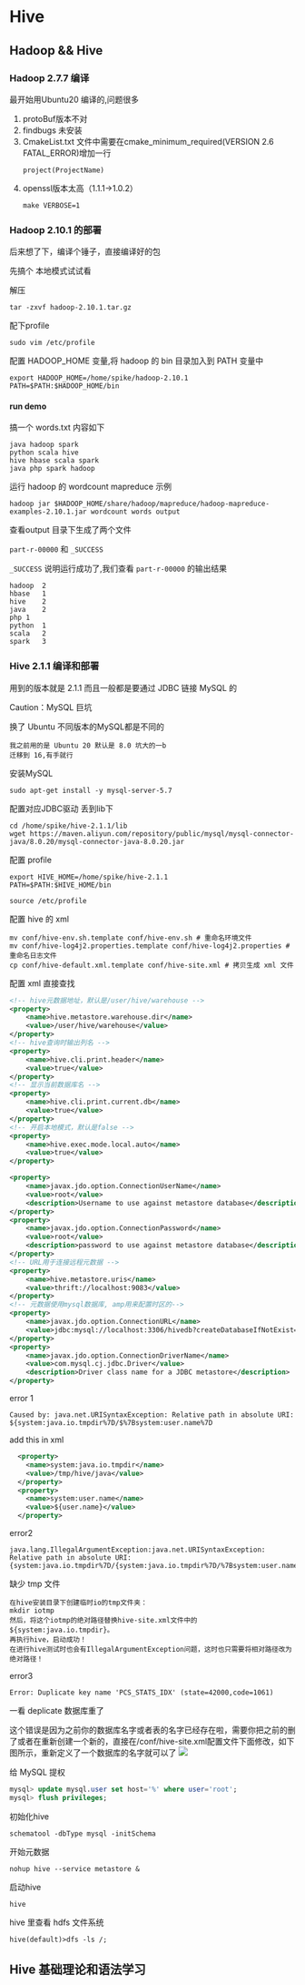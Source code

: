 # Hive 

## Hadoop && Hive

### Hadoop 2.7.7 编译

最开始用Ubuntu20 编译的,问题很多

1. protoBuf版本不对
2. findbugs 未安装
3. CmakeList.txt 文件中需要在cmake_minimum_required(VERSION 2.6 FATAL_ERROR)增加一行
    ```
    project(ProjectName)
    ```
4. openssl版本太高（1.1.1->1.0.2）
   ```
   make VERBOSE=1
   ```
### Hadoop 2.10.1 的部署

后来想了下，编译个锤子，直接编译好的包

先搞个 本地模式试试看

解压
```
tar -zxvf hadoop-2.10.1.tar.gz
```
配下profile
```
sudo vim /etc/profile
```
配置 HADOOP_HOME 变量,将 hadoop 的 bin 目录加入到 PATH 变量中
```shell
export HADOOP_HOME=/home/spike/hadoop-2.10.1
PATH=$PATH:$HADOOP_HOME/bin
```


#### run demo 

搞一个 words.txt 内容如下
```
java hadoop spark
python scala hive
hive hbase scala spark
java php spark hadoop
```
运行 hadoop 的 wordcount mapreduce 示例
```shell
hadoop jar $HADOOP_HOME/share/hadoop/mapreduce/hadoop-mapreduce-examples-2.10.1.jar wordcount words output
```

查看output 目录下生成了两个文件 

`part-r-00000` 和 `_SUCCESS`

`_SUCCESS` 说明运行成功了,我们查看 `part-r-00000` 的输出结果
```shell
hadoop	2
hbase	1
hive	2
java	2
php	1
python	1
scala	2
spark	3
```

### Hive 2.1.1 编译和部署

用到的版本就是 2.1.1 而且一般都是要通过 JDBC 链接 MySQL 的

Caution：MySQL 巨坑

换了 Ubuntu 不同版本的MySQL都是不同的
```
我之前用的是 Ubuntu 20 默认是 8.0 坑大的一b
迁移到 16,有手就行
```
安装MySQL
```shell
sudo apt-get install -y mysql-server-5.7
```
配置对应JDBC驱动 丢到lib下
```shell
cd /home/spike/hive-2.1.1/lib
wget https://maven.aliyun.com/repository/public/mysql/mysql-connector-java/8.0.20/mysql-connector-java-8.0.20.jar
```

配置 profile
```shell
export HIVE_HOME=/home/spike/hive-2.1.1
PATH=$PATH:$HIVE_HOME/bin
```
```shell
source /etc/profile
```

配置 hive 的 xml
```shell
mv conf/hive-env.sh.template conf/hive-env.sh # 重命名环境文件
mv conf/hive-log4j2.properties.template conf/hive-log4j2.properties # 重命名日志文件
cp conf/hive-default.xml.template conf/hive-site.xml # 拷贝生成 xml 文件
```
配置 xml 直接查找 
```xml
<!-- hive元数据地址，默认是/user/hive/warehouse -->
<property>
    <name>hive.metastore.warehouse.dir</name>
    <value>/user/hive/warehouse</value>
</property>
<!-- hive查询时输出列名 -->
<property>
    <name>hive.cli.print.header</name>
    <value>true</value>
</property>
<!-- 显示当前数据库名 -->
<property>
    <name>hive.cli.print.current.db</name>
    <value>true</value>
</property>
<!-- 开启本地模式，默认是false -->
<property>
    <name>hive.exec.mode.local.auto</name>
    <value>true</value>
</property>

<property>
    <name>javax.jdo.option.ConnectionUserName</name>
    <value>root</value>
    <description>Username to use against metastore database</description>
</property>
<property>
    <name>javax.jdo.option.ConnectionPassword</name>
    <value>root</value>
    <description>password to use against metastore database</description>
</property>
<!-- URL用于连接远程元数据 -->
<property>
    <name>hive.metastore.uris</name>
    <value>thrift://localhost:9083</value>
</property>
<!-- 元数据使用mysql数据库, amp用来配置时区的-->
<property>
    <name>javax.jdo.option.ConnectionURL</name>
    <value>jdbc:mysql://localhost:3306/hivedb?createDatabaseIfNotExist=true&amp;userSSL=false</value>
</property>
<property>
    <name>javax.jdo.option.ConnectionDriverName</name>
    <value>com.mysql.cj.jdbc.Driver</value>
    <description>Driver class name for a JDBC metastore</description>
</property>
```
error 1
```shell
Caused by: java.net.URISyntaxException: Relative path in absolute URI: ${system:java.io.tmpdir%7D/$%7Bsystem:user.name%7D
```
add this in xml
```xml
  <property>
    <name>system:java.io.tmpdir</name>
    <value>/tmp/hive/java</value>
  </property>
  <property>
    <name>system:user.name</name>
    <value>${user.name}</value>
  </property>
```

error2
```shell
java.lang.IllegalArgumentException:java.net.URISyntaxException: Relative path in absolute URI:{system:java.io.tmpdir%7D/{system:java.io.tmpdir%7D/%7Bsystem:user.name%7D
```
缺少 tmp 文件
```
在hive安装目录下创建临时io的tmp文件夹：
mkdir iotmp
然后，将这个iotmp的绝对路径替换hive-site.xml文件中的
${system:java.io.tmpdir}。
再执行hive，启动成功！
在进行hive测试时也会有IllegalArgumentException问题，这时也只需要将相对路径改为绝对路径！
```
error3
```shell
Error: Duplicate key name 'PCS_STATS_IDX' (state=42000,code=1061)
```
一看 deplicate 数据库重了

这个错误是因为之前你的数据库名字或者表的名字已经存在啦，需要你把之前的删了或者在重新创建一个新的，直接在/conf/hive-site.xml配置文件下面修改，如下图所示，重新定义了一个数据库的名字就可以了
![](../pics/797f2f91a89744b6ddd857141b6a1d99.png)

给 MySQL 提权
```SQL
mysql> update mysql.user set host='%' where user='root';
mysql> flush privileges;
```

初始化hive
```
schematool -dbType mysql -initSchema
```
开始元数据
```shell
nohup hive --service metastore & 
```
启动hive
```shell
hive
```
hive 里查看 hdfs 文件系统
```shell
hive(default)>dfs -ls /;
```
## Hive 基础理论和语法学习

